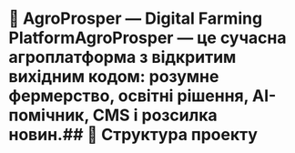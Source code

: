 # 🌾 AgroProsper — Digital Farming PlatformAgroProsper — це сучасна агроплатформа з відкритим вихідним кодом: розумне фермерство, освітні рішення, AI-помічник, CMS і розсилка новин.## 📁 Структура проекту
